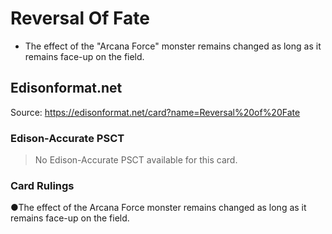 # Reversal Of Fate

*   The effect of the "Arcana Force" monster remains changed as long as it remains face-up on the field.

## Edisonformat.net

Source: https://edisonformat.net/card?name=Reversal%20of%20Fate

### Edison-Accurate PSCT

> No Edison-Accurate PSCT available for this card.

### Card Rulings

●The effect of the Arcana Force monster remains changed as long as it remains face-up on the field.
            